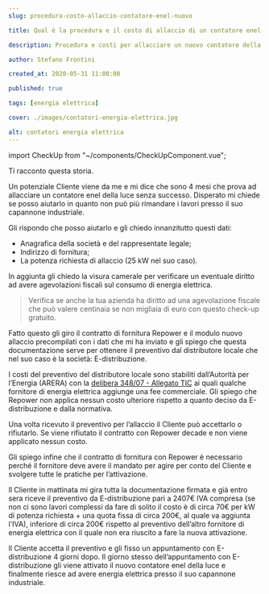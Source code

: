 ```yaml
---
slug: procedura-costo-allaccio-contatore-enel-nuovo

title: Qual è la procedura e il costo di allaccio di un contatore enel nuovo?

description: Procedura e costi per allacciare un nuovo contatore della luce enel.

author: Stefano Frontini

created_at: 2020-05-31 11:00:00

published: true

tags: [energia elettrica]

cover: ./images/contatori-energia-elettrica.jpg

alt: contatori energia elettrica
---
```


import CheckUp from "~/components/CheckUpComponent.vue";

Ti racconto questa storia.

Un potenziale Cliente viene da me e mi dice che sono <span class="grassetto">4 mesi</span> che prova ad allacciare un contatore enel della luce senza successo. Disperato mi chiede se posso aiutarlo in quanto non può più rimandare i lavori presso il suo capannone industriale.

Gli rispondo che posso aiutarlo e gli chiedo innanzitutto questi dati:

- Anagrafica della società e del rappresentate legale;
- Indirizzo di fornitura;
- La potenza richiesta di allaccio (25 kW nel suo caso).

In aggiunta gli chiedo la visura camerale per verificare un eventuale diritto ad avere agevolazioni fiscali sul consumo di energia elettrica.

> Verifica se anche la tua azienda ha diritto ad una agevolazione fiscale che può valere centinaia se non migliaia di euro con questo <g-link to="/analisi-iva-accise-agevolate">check-up gratuito</g-link>.

Fatto questo gli giro il contratto di fornitura Repower e il modulo nuovo allaccio precompilati con i dati che mi ha inviato e gli spiego che questa documentazione serve per ottenere il preventivo dal distributore locale che nel suo caso è la società: E-distribuzione.

I costi del preventivo del distributore locale sono stabiliti dall’Autorità per l’Energia (ARERA) con la [delibera 348/07 - Allegato TIC](https://www.arera.it/it/docs/07/348-07.htm) ai quali qualche fornitore di energia elettrica aggiunge una fee commerciale. Gli spiego che <span class="grassetto">Repower non applica nessun costo ulteriore rispetto a quanto deciso da E-distribuzione e dalla normativa</span>.

Una volta ricevuto il preventivo per l’allaccio il Cliente può accettarlo o rifiutarlo. Se viene rifiutato il contratto con Repower decade e non viene applicato nessun costo.

Gli spiego infine che il contratto di fornitura con Repower è necessario perché il fornitore deve avere il mandato per agire per conto del Cliente e svolgere tutte le pratiche per l’attivazione.

Il Cliente in mattinata mi gira tutta la documentazione firmata e già entro sera riceve il preventivo da E-distribuzione pari a 2407€ IVA compresa (se non ci sono lavori complessi da fare di solito il costo è di circa 70€ per kW di potenza richiesta + una quota fissa di circa 200€, al quale va aggiunta l'IVA), inferiore di circa 200€ rispetto al preventivo dell’altro fornitore di energia elettrica con il quale non era riuscito a fare la nuova attivazione.

Il Cliente accetta il preventivo e gli fisso un appuntamento con E-distribuzione <span class="grassetto">4 giorni</span> dopo.
Il giorno stesso dell’appuntamento con E-distribuzione gli viene attivato il nuovo contatore enel della luce e finalmente riesce ad avere energia elettrica presso il suo capannone industriale.

<CheckUp />
